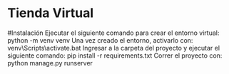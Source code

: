 # Tienda Virtual

#Instalación
	Ejecutar el siguiente comando para crear el entorno virtual: python -m venv venv 
	Una vez creado el entorno, activarlo con: venv\Scripts\activate.bat
	Ingresar a la carpeta del proyecto y ejecutar el siguiente comando:	pip install -r requirements.txt
	Correr el proyecto con: python manage.py runserver